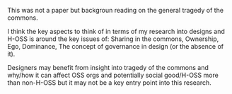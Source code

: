 This was not a paper but backgroun reading on the general tragedy of the commons.

I think the key aspects to think of in terms of my research into designs and H-OSS is around the key issues of: Sharing in the commons, Ownership, Ego, Dominance, The concept of governance in design (or the absence of it).

Designers may benefit from insight into tragedy of the commons and why/how it can affect OSS orgs and potentially social good/H-OSS more than non-H-OSS but it may not be a key entry point into this research.
